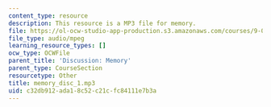 ```yaml
---
content_type: resource
description: This resource is a MP3 file for memory.
file: https://ol-ocw-studio-app-production.s3.amazonaws.com/courses/9-00sc-introduction-to-psychology-fall-2011/c32db912ada18c52c21cfc84111e7b3a_memory_disc_1.mp3
file_type: audio/mpeg
learning_resource_types: []
ocw_type: OCWFile
parent_title: 'Discussion: Memory'
parent_type: CourseSection
resourcetype: Other
title: memory_disc_1.mp3
uid: c32db912-ada1-8c52-c21c-fc84111e7b3a
---
```

